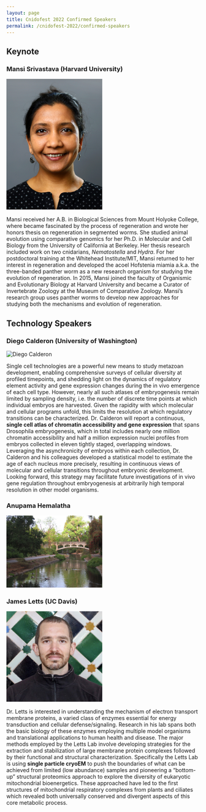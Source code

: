 ```yaml
---
layout: page
title: Cnidofest 2022 Confirmed Speakers
permalink: /cnidofest-2022/confirmed-speakers
---
```


## Keynote 

### Mansi Srivastava (Harvard University)

<img src="/assets/images/Mansi-Srivastava.jpg" alt="Mansi Strivastava" width=250/>

Mansi received her A.B. in Biological Sciences from Mount Holyoke College, where became fascinated by the process of regeneration and wrote her honors thesis on regeneration in segmented worms. She studied animal evolution using comparative genomics for her Ph.D. in Molecular and Cell Biology from the University of California at Berkeley. Her thesis research included work on two cnidarians, _Nematostella_ and _Hydra_. For her postdoctoral training at the Whitehead Institute/MIT, Mansi returned to her interest in regeneration and developed the acoel Hofstenia miamia a.k.a. the three-banded panther worm as a new research organism for studying the evolution of regeneration. In 2015, Mansi joined the faculty of Organismic and Evolutionary Biology at Harvard University and became a Curator of Invertebrate Zoology at the Museum of Comparative Zoology. Mansi’s research group uses panther worms to develop new approaches for studying both the mechanisms and evolution of regeneration.

## Technology Speakers

### Diego Calderon (University of Washington)

<img src="/assets/images/Diego-Calderon.jpg" alt="Diego Calderon" width=250/>

Single cell technologies are a powerful new means to study metazoan development, enabling comprehensive surveys of cellular diversity at profiled timepoints, and shedding light on the dynamics of regulatory element activity and gene expression changes during the in vivo emergence of each cell type. However, nearly all such atlases of embryogenesis remain limited by sampling density, i.e. the number of discrete time points at which individual embryos are harvested. Given the rapidity with which molecular and cellular programs unfold, this limits the resolution at which regulatory transitions can be characterized. Dr. Calderon will report a continuous, **single cell atlas of chromatin accessibility and gene expression** that spans Drosophila embryogenesis, which in total includes nearly one million chromatin accessibility and half a million expression nuclei profiles from embryos collected in eleven tightly staged, overlapping windows. Leveraging the asynchronicity of embryos within each collection, Dr. Calderon and his colleagues developed a statistical model to estimate the age of each nucleus more precisely, resulting in continuous views of molecular and cellular transitions throughout embryonic development. Looking forward, this strategy may facilitate future investigations of in vivo gene regulation throughout embryogenesis at arbitrarily high temporal resolution in other model organisms.

### Anupama Hemalatha

<img src="/assets/images/ucdavis-arboretum-2.jpg" alt="Anapuma Hemalatha" width=250/>



### James Letts (UC Davis)

<img src="/assets/images/James-Letts.jpg" alt="James Letts" width=250/>


Dr. Letts is interested in understanding the mechanism of electron transport membrane proteins, a varied class of enzymes essential for energy transduction and cellular defense/signaling. Research in his lab spans both the basic biology of these enzymes employing multiple model organisms and translational applications to human health and disease. The major methods employed by the Letts Lab involve developing strategies for the extraction and stabilization of large membrane protein complexes followed by their functional and structural characterization. Specifically the Letts Lab is using **single particle cryoEM** to push the boundaries of what can be achieved from limited (low abundance) samples and pioneering a “bottom-up” structural proteomics approach to explore the diversity of eukaryotic mitochondrial bioenergetics. These approached have led to the first structures of mitochondrial respiratory complexes from plants and ciliates which revealed both universally conserved and divergent aspects of this core metabolic process.